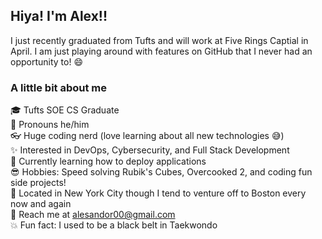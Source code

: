 ## Hiya! I'm Alex!!

I just recently graduated from Tufts and will work at Five Rings Captial in April. I am just playing around with features on GitHub that I never had an opportunity to! :smile:

### A little bit about me

:mortar_board: Tufts SOE CS Graduate  
:wave: Pronouns he/him  
:eyeglasses: Huge coding nerd (love learning about all new technologies :sweat_smile:)  
:sparkles: Interested in DevOps, Cybersecurity, and Full Stack Development  
:book: Currently learning how to deploy applications  
:sunglasses: Hobbies: Speed solving Rubik's Cubes, Overcooked 2, and coding fun side projects!  
:office: Located in New York City though I tend to venture off to Boston every now and again  
:e-mail: Reach me at alesandor00@gmail.com  
:boom: Fun fact: I used to be a black belt in Taekwondo 
